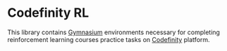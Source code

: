 # Codefinity RL
This library contains [Gymnasium](https://github.com/Farama-Foundation/Gymnasium) environments necessary for completing
reinforcement learning courses practice tasks on [Codefinity](https://codefinity.com/) platform. 